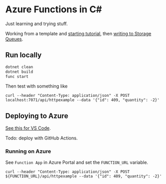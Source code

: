 # Azure Functions in C#

Just learning and trying stuff.

Working from a template and [starting tutorial](https://learn.microsoft.com/en-us/azure/azure-functions/create-first-function-vs-code-csharp), then [writing to Storage Queues](https://learn.microsoft.com/en-us/azure/azure-functions/functions-add-output-binding-storage-queue-vs-code?pivots=programming-language-csharp&tabs=isolated-process%2Cv1).

## Run locally

```bash
dotnet clean
dotnet build
func start
```

Then test with something like

    curl --header "Content-Type: application/json" -X POST localhost:7071/api/httpexample --data '{"id": 409, "quantity": -2}'


## Deploying to Azure

[See this for VS Code](https://learn.microsoft.com/en-us/azure/azure-functions/functions-add-output-binding-storage-queue-vs-code?pivots=programming-language-csharp&tabs=isolated-process%2Cv1#redeploy-and-verify-the-updated-app).

Todo: deploy with GitHub Actions.

### Running on Azure 

See `Function App` in Azure Portal and set the `FUNCTION_URL` variable.

    curl --header "Content-Type: application/json" -X POST ${FUNCTION_URL}/api/httpexample --data '{"id": 409, "quantity": -2}'
    